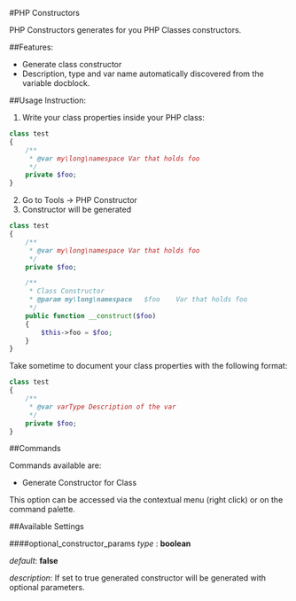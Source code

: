 #PHP Constructors

PHP Constructors generates for you PHP Classes constructors.

##Features:
* Generate class constructor
* Description, type and var name automatically discovered from the variable docblock.

##Usage Instruction:
1. Write your class properties inside your PHP class:

```php
class test
{
	/**
	 * @var my\long\namespace Var that holds foo
	 */
	private $foo;
}
```

2. Go to Tools -> PHP Constructor
3. Constructor will be generated

```php
class test
{
	/**
	 * @var my\long\namespace Var that holds foo
	 */
	private $foo;

	/**
	 * Class Constructor
	 * @param my\long\namespace   $foo    Var that holds foo
	 */
	public function __construct($foo)
	{
		$this->foo = $foo;
	}
}
```

Take sometime to document your class properties with the following format:

```php
class test
{
	/**
	 * @var varType Description of the var
	 */
	private $foo;
}
```

##Commands

Commands available are:

* Generate Constructor for Class

This option can be accessed via the contextual menu (right click) or on the command palette.

##Available Settings

####optional_constructor_params
_type_   : **boolean**

_default_: **false**

_description_: If set to true generated constructor will be generated with optional parameters.
